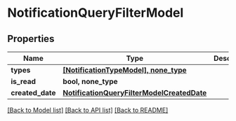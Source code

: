 # NotificationQueryFilterModel


## Properties
Name | Type | Description | Notes
------------ | ------------- | ------------- | -------------
**types** | [**[NotificationTypeModel], none_type**](NotificationTypeModel.md) |  | [optional] 
**is_read** | **bool, none_type** |  | [optional] 
**created_date** | [**NotificationQueryFilterModelCreatedDate**](NotificationQueryFilterModelCreatedDate.md) |  | [optional] 

[[Back to Model list]](../README.md#documentation-for-models) [[Back to API list]](../README.md#documentation-for-api-endpoints) [[Back to README]](../README.md)


